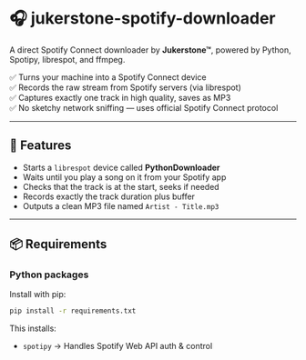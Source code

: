 # 🎧 jukerstone-spotify-downloader

A direct Spotify Connect downloader by **Jukerstone™**, powered by Python, Spotipy, librespot, and ffmpeg.

✅ Turns your machine into a Spotify Connect device  
✅ Records the raw stream from Spotify servers (via librespot)  
✅ Captures exactly one track in high quality, saves as MP3  
✅ No sketchy network sniffing — uses official Spotify Connect protocol

---

## 🚀 Features

- Starts a `librespot` device called **PythonDownloader**
- Waits until you play a song on it from your Spotify app
- Checks that the track is at the start, seeks if needed
- Records exactly the track duration plus buffer
- Outputs a clean MP3 file named `Artist - Title.mp3`

---

## 📦 Requirements

### Python packages

Install with pip:

```bash
pip install -r requirements.txt
```

This installs:

- `spotipy`  → Handles Spotify Web API auth & control
